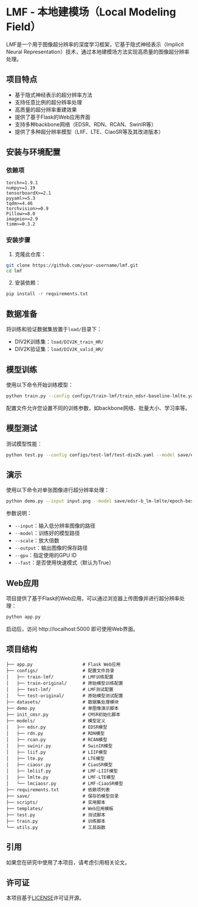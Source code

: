 # LMF - 本地建模场（Local Modeling Field）

LMF是一个用于图像超分辨率的深度学习框架，它基于隐式神经表示（Implicit Neural Representation）技术，通过本地建模场方法实现高质量的图像超分辨率处理。

## 项目特点

- 基于隐式神经表示的超分辨率方法
- 支持任意比例的超分辨率处理
- 高质量的超分辨率重建效果
- 提供了基于Flask的Web应用界面
- 支持多种backbone网络（EDSR、RDN、RCAN、SwinIR等）
- 提供了多种超分辨率模型（LIIF、LTE、CiaoSR等及其改进版本）

## 安装与环境配置

### 依赖项

```
torch>=1.9.1
numpy>=1.19
tensorboardX>=2.1
pyyaml>=5.3
tqdm>=4.46
torchvision>=0.9
Pillow>=8.0
imageio>=2.9
timm>=0.3.2
```

### 安装步骤

1. 克隆此仓库：
```bash
git clone https://github.com/your-username/lmf.git
cd lmf
```

2. 安装依赖：
```bash
pip install -r requirements.txt
```

## 数据准备

将训练和验证数据集放置于`load/`目录下：

- DIV2K训练集：`load/DIV2K_train_HR/`
- DIV2K验证集：`load/DIV2K_valid_HR/`

## 模型训练

使用以下命令开始训练模型：

```bash
python train.py --config configs/train-lmf/train_edsr-baseline-lmlte.yaml --gpu 0
```

配置文件允许您设置不同的训练参数，如backbone网络、批量大小、学习率等。

## 模型测试

测试模型性能：

```bash
python test.py --config configs/test-lmf/test-div2k.yaml --model save/edsr-b_lm-lmlte/epoch-best.pth --gpu 0
```

## 演示

使用以下命令对单张图像进行超分辨率处理：

```bash
python demo.py --input input.png --model save/edsr-b_lm-lmlte/epoch-best.pth --scale 4 --output output.png --gpu 0
```

参数说明：
- `--input`：输入低分辨率图像的路径
- `--model`：训练好的模型路径
- `--scale`：放大倍数
- `--output`：输出图像的保存路径
- `--gpu`：指定使用的GPU ID
- `--fast`：是否使用快速模式（默认为True）

## Web应用

项目提供了基于Flask的Web应用，可以通过浏览器上传图像并进行超分辨率处理：

```bash
python app.py
```

启动后，访问 http://localhost:5000 即可使用Web界面。

## 项目结构

```
├── app.py                   # Flask Web应用
├── configs/                 # 配置文件目录
│   ├── train-lmf/           # LMF训练配置
│   ├── train-original/      # 原始模型训练配置
│   ├── test-lmf/            # LMF测试配置
│   └── test-original/       # 原始模型测试配置
├── datasets/                # 数据集处理模块
├── demo.py                  # 单图像演示脚本
├── init_cmsr.py             # CMSR初始化脚本
├── models/                  # 模型定义
│   ├── edsr.py              # EDSR模型
│   ├── rdn.py               # RDN模型
│   ├── rcan.py              # RCAN模型
│   ├── swinir.py            # SwinIR模型
│   ├── liif.py              # LIIF模型
│   ├── lte.py               # LTE模型
│   ├── ciaosr.py            # CiaoSR模型
│   ├── lmliif.py            # LMF-LIIF模型
│   ├── lmlte.py             # LMF-LTE模型
│   └── lmciaosr.py          # LMF-CiaoSR模型
├── requirements.txt         # 依赖项列表
├── save/                    # 保存的模型目录
├── scripts/                 # 实用脚本
├── templates/               # Web应用模板
├── test.py                  # 测试脚本
├── train.py                 # 训练脚本
└── utils.py                 # 工具函数
```

## 引用

如果您在研究中使用了本项目，请考虑引用相关论文。

## 许可证

本项目基于[LICENSE](LICENSE)许可证开源。 
